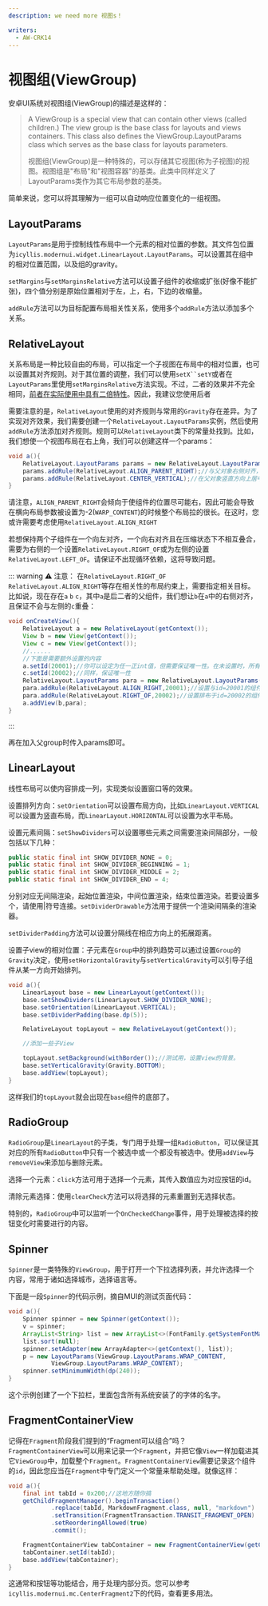 ```yaml
---
description: we need more 视图s！

writers:
  - AW-CRK14
---
```



# 视图组(ViewGroup)

安卓UI系统对视图组(ViewGroup)的描述是这样的：

> A ViewGroup is a special view that can contain other views (called children.) The view group is the base class for layouts and views containers. This class also defines the ViewGroup.LayoutParams class which serves as the base class for layouts parameters.
>
> 视图组(ViewGroup)是一种特殊的，可以存储其它视图(称为子视图)的视图。视图组是"布局"和"视图容器"的基类。此类中同样定义了LayoutParams类作为其它布局参数的基类。

简单来说，您可以将其理解为一组可以自动响应位置变化的一组视图。

## LayoutParams

`LayoutParams`是用于控制线性布局中一个元素的相对位置的参数。其文件包位置为`icyllis.modernui.widget.LinearLayout.LayoutParams`。可以设置其在组中的相对位置范围，以及组的gravity。

`setMargins`与`setMarginsRelative`方法可以设置子组件的收缩或扩张(好像不能扩张)，四个值分别是原始位置相对于左，上，右，下边的收缩量。

`addRule`方法可以为目标配置布局相关性关系，使用多个`addRule`方法以添加多个关系。

## RelativeLayout

关系布局是一种比较自由的布局，可以指定一个子视图在布局中的相对位置，也可以设置其对齐规则。对于其位置的调整，我们可以使用`setX``setY`或者在`LayoutParams`里使用`setMarginsRelative`方法实现。不过，二者的效果并不完全相同，[前者在实际使用中具有二倍特性](view.md#相对位置设置)。因此，我建议您使用后者

需要注意的是，`RelativeLayout`使用的对齐规则与常用的`Gravity`存在差异。为了实现对齐效果，我们需要创建一个`RelativeLayout.LayoutParams`实例，然后使用`addRule`方法添加对齐规则。规则可以`RelativeLayout`类下的常量处找到。比如，我们想使一个视图布局在右上角，我们可以创建这样一个params：

```java
void a(){
    RelativeLayout.LayoutParams params = new RelativeLayout.LayoutParams(group.dp(20),group.dp(20));
    params.addRule(RelativeLayout.ALIGN_PARENT_RIGHT);//与父对象右侧对齐，类似于Gravity.RIGHT。
    params.addRule(RelativeLayout.CENTER_VERTICAL);//在父对象竖直方向上居中。
}
```

请注意，`ALIGN_PARENT_RIGHT`会倾向于使组件的位置尽可能右，因此可能会导致在横向布局参数被设置为-2(`WARP_CONTENT`)的时候整个布局拉的很长。在这时，您或许需要考虑使用`RelativeLayout.ALIGN_RIGHT`

若想保持两个子组件在一个向左对齐，一个向右对齐且在压缩状态下不相互叠合，需要为右侧的一个设置`RelativeLayout.RIGHT_OF`或为左侧的设置`RelativeLayout.LEFT_OF`。请保证不出现循环依赖，这将导致问题。

::: warning :warning: 注意：
在`RelativeLayout.RIGHT_OF` `RelativeLayout.ALIGN_RIGHT`等存在相关性的布局约束上，需要指定相关目标。比如说，现在存在`a` `b` `c`，其中`a`是后二者的父组件，我们想让`b`在`a`中的右侧对齐，且保证不会与左侧的`c`重叠：

```java
void onCreateView(){
    RelativeLayout a = new RelativeLayout(getContext());
    View b = new View(getContext());
    View c = new View(getContext());
    //......
    //下面是需要额外设置的内容
    a.setId(20001);//你可以设定为任一正int值，但需要保证唯一性。在未设置时，所有view的id都是-1
    c.setId(20002);//同样，保证唯一性
    RelativeLayout.LayoutParams para = new RelativeLayout.LayoutParams(-2, -2);//大小为包围内容
    para.addRule(RelativeLayout.ALIGN_RIGHT,20001);//设置与id=20001的组件(a)的右侧对齐
    para.addRule(RelativeLayout.RIGHT_OF,20002);//设置排布于id=20002的组件(c)的右侧
    a.addView(b,para);
}
```

:::

再在加入父group时传入params即可。

## LinearLayout

线性布局可以使内容排成一列，实现类似设置窗口等的效果。

设置排列方向：`setOrientation`可以设置布局方向，比如`LinearLayout.VERTICAL`可以设置为竖直布局，而`LinearLayout.HORIZONTAL`可以设置为水平布局。

设置元素间隔：`setShowDividers`可以设置哪些元素之间需要渲染间隔部分，一般包括以下几种：

```java
public static final int SHOW_DIVIDER_NONE = 0;
public static final int SHOW_DIVIDER_BEGINNING = 1;
public static final int SHOW_DIVIDER_MIDDLE = 2;
public static final int SHOW_DIVIDER_END = 4;
```

分别对应无间隔渲染，起始位置渲染，中间位置渲染，结束位置渲染。若要设置多个，请使用|符号连接。`setDividerDrawable`方法用于提供一个渲染间隔条的渲染器。

`setDividerPadding`方法可以设置分隔线在相应方向上的拓展距离。

设置子view的相对位置：子元素在`Group`中的排列趋势可以通过设置`Group`的`Gravity`决定，使用`setHorizontalGravity`与`setVerticalGravity`可以引导子组件从某一方向开始排列。

```java
void a(){
    LinearLayout base = new LinearLayout(getContext());
    base.setShowDividers(LinearLayout.SHOW_DIVIDER_NONE);
    base.setOrientation(LinearLayout.VERTICAL);
    base.setDividerPadding(base.dp(5));

    RelativeLayout topLayout = new RelativeLayout(getContext());

    //添加一些子View

    topLayout.setBackground(withBorder());//测试用，设置view的背景。
    base.setVerticalGravity(Gravity.BOTTOM);
    base.addView(topLayout);
}
```

这样我们的`topLayout`就会出现在`base`组件的底部了。

## RadioGroup

`RadioGroup`是`LinearLayout`的子类，专门用于处理一组`RadioButton`，可以保证其对应的所有`RadioButton`中只有一个被选中或一个都没有被选中。使用`addView`与`removeView`来添加与删除元素。

选择一个元素：`click`方法可用于选择一个元素，其传入数值应为对应按钮的id。

清除元素选择：使用`clearCheck`方法可以将选择的元素重置到无选择状态。

特别的，`RadioGroup`中可以监听一个`OnCheckedChange`事件，用于处理被选择的按钮变化时需要进行的内容。

## Spinner

`Spinner`是一类特殊的`ViewGroup`，用于打开一个下拉选择列表，并允许选择一个内容，常用于诸如选择城市，选择语言等。

下面是一段`Spinner`的代码示例，摘自MUI的测试页面代码：

```java
void a(){
    Spinner spinner = new Spinner(getContext());
    v = spinner;
    ArrayList<String> list = new ArrayList<>(FontFamily.getSystemFontMap().keySet());
    list.sort(null);
    spinner.setAdapter(new ArrayAdapter<>(getContext(), list));
    p = new LayoutParams(ViewGroup.LayoutParams.WRAP_CONTENT,
            ViewGroup.LayoutParams.WRAP_CONTENT);
    spinner.setMinimumWidth(dp(240));
}
```

这个示例创建了一个下拉栏，里面包含所有系统安装了的字体的名字。

## FragmentContainerView

记得在`Fragment`阶段我们提到的“Fragment可以组合”吗？`FragmentContainerView`可以用来记录一个`Fragment`，并把它像`View`一样加载进其它`ViewGroup`中，加载整个`Fragment`。`FragmentContainerView`需要记录这个组件的`id`，因此您应当在`Fragment`中专门定义一个常量来帮助处理。就像这样：

```java
void a(){
    final int tabId = 0x200;//这地方随你搞
    getChildFragmentManager().beginTransaction()
            .replace(tabId, MarkdownFragment.class, null, "markdown")
            .setTransition(FragmentTransaction.TRANSIT_FRAGMENT_OPEN)
            .setReorderingAllowed(true)
            .commit();

    FragmentContainerView tabContainer = new FragmentContainerView(getContext());
    tabContainer.setId(tabId);
    base.addView(tabContainer);
}
```

这通常和按钮等功能结合，用于处理内部分页。您可以参考`icyllis.modernui.mc.CenterFragment2`下的代码，查看更多用法。